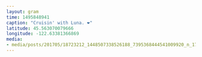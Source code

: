 ```yaml
---
layout: gram
time: 1495848941
caption: "Cruisin' with Luna. ❤️"
latitude: 45.563070079666
longitude: -122.63381366869
media:
- media/posts/201705/18723212_1448507338526188_7395368444541009920_n_17881641952002169.jpg
---
```

